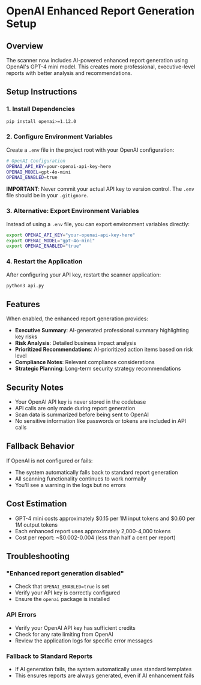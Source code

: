 # OpenAI Enhanced Report Generation Setup

## Overview

The scanner now includes AI-powered enhanced report generation using OpenAI's GPT-4 mini model. This creates more professional, executive-level reports with better analysis and recommendations.

## Setup Instructions

### 1. Install Dependencies

```bash
pip install openai>=1.12.0
```

### 2. Configure Environment Variables

Create a `.env` file in the project root with your OpenAI configuration:

```bash
# OpenAI Configuration
OPENAI_API_KEY=your-openai-api-key-here
OPENAI_MODEL=gpt-4o-mini
OPENAI_ENABLED=true
```

**IMPORTANT**: Never commit your actual API key to version control. The `.env` file should be in your `.gitignore`.

### 3. Alternative: Export Environment Variables

Instead of using a `.env` file, you can export environment variables directly:

```bash
export OPENAI_API_KEY="your-openai-api-key-here"
export OPENAI_MODEL="gpt-4o-mini"
export OPENAI_ENABLED="true"
```

### 4. Restart the Application

After configuring your API key, restart the scanner application:

```bash
python3 api.py
```

## Features

When enabled, the enhanced report generation provides:

- **Executive Summary**: AI-generated professional summary highlighting key risks
- **Risk Analysis**: Detailed business impact analysis
- **Prioritized Recommendations**: AI-prioritized action items based on risk level
- **Compliance Notes**: Relevant compliance considerations
- **Strategic Planning**: Long-term security strategy recommendations

## Security Notes

- Your OpenAI API key is never stored in the codebase
- API calls are only made during report generation
- Scan data is summarized before being sent to OpenAI
- No sensitive information like passwords or tokens are included in API calls

## Fallback Behavior

If OpenAI is not configured or fails:
- The system automatically falls back to standard report generation
- All scanning functionality continues to work normally
- You'll see a warning in the logs but no errors

## Cost Estimation

- GPT-4 mini costs approximately $0.15 per 1M input tokens and $0.60 per 1M output tokens
- Each enhanced report uses approximately 2,000-4,000 tokens
- Cost per report: ~$0.002-0.004 (less than half a cent per report)

## Troubleshooting

### "Enhanced report generation disabled"
- Check that `OPENAI_ENABLED=true` is set
- Verify your API key is correctly configured
- Ensure the `openai` package is installed

### API Errors
- Verify your OpenAI API key has sufficient credits
- Check for any rate limiting from OpenAI
- Review the application logs for specific error messages

### Fallback to Standard Reports
- If AI generation fails, the system automatically uses standard templates
- This ensures reports are always generated, even if AI enhancement fails 
